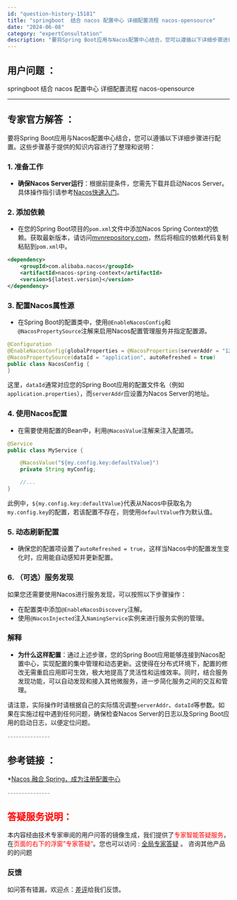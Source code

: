 ```yaml
---
id: "question-history-15181"
title: "springboot  结合 nacos 配置中心 详细配置流程 nacos-opensource"
date: "2024-06-08"
category: "expertConsultation"
description: "要将Spring Boot应用与Nacos配置中心结合，您可以遵循以下详细步骤进行配置。这些步骤基于提供的知识内容进行了整理和说明：### 1. 准备工作- **确保Nacos Server运行**：根据前提条件，您需先下载并启动Nacos Server。具体操作指引请参考[Nacos快速入门](."
---
```


## 用户问题 ： 
 springboot  结合 nacos 配置中心 详细配置流程 nacos-opensource 

---------------
## 专家官方解答 ：

要将Spring Boot应用与Nacos配置中心结合，您可以遵循以下详细步骤进行配置。这些步骤基于提供的知识内容进行了整理和说明：

### 1. 准备工作
- **确保Nacos Server运行**：根据前提条件，您需先下载并启动Nacos Server。具体操作指引请参考[Nacos快速入门](../quickstart/quick-start.md)。

### 2. 添加依赖
- 在您的Spring Boot项目的`pom.xml`文件中添加Nacos Spring Context的依赖。获取最新版本，请访问[mvnrepository.com](https://mvnrepository.com/artifact/com.alibaba.nacos/nacos-spring-context)，然后将相应的依赖代码复制粘贴到`pom.xml`中。

```xml
<dependency>
    <groupId>com.alibaba.nacos</groupId>
    <artifactId>nacos-spring-context</artifactId>
    <version>${latest.version}</version>
</dependency>
```

### 3. 配置Nacos属性源
- 在Spring Boot的配置类中，使用`@EnableNacosConfig`和`@NacosPropertySource`注解来启用Nacos配置管理服务并指定配置源。

```java
@Configuration
@EnableNacosConfig(globalProperties = @NacosProperties(serverAddr = "127.0.0.1:8848"))
@NacosPropertySource(dataId = "application", autoRefreshed = true)
public class NacosConfig {
}
```
这里，`dataId`通常对应您的Spring Boot应用的配置文件名（例如`application.properties`），而`serverAddr`应设置为Nacos Server的地址。

### 4. 使用Nacos配置
- 在需要使用配置的Bean中，利用`@NacosValue`注解来注入配置项。

```java
@Service
public class MyService {

    @NacosValue("${my.config.key:defaultValue}")
    private String myConfig;

    //...
}
```
此例中，`${my.config.key:defaultValue}`代表从Nacos中获取名为`my.config.key`的配置，若该配置不存在，则使用`defaultValue`作为默认值。

### 5. 动态刷新配置
- 确保您的配置项设置了`autoRefreshed = true`，这样当Nacos中的配置发生变化时，应用能自动感知并更新配置。

### 6. （可选）服务发现
如果您还需要使用Nacos进行服务发现，可以按照以下步骤操作：
- 在配置类中添加`@EnableNacosDiscovery`注解。
- 使用`@NacosInjected`注入`NamingService`实例来进行服务实例的管理。

### 解释
- **为什么这样配置**：通过上述步骤，您的Spring Boot应用能够连接到Nacos配置中心，实现配置的集中管理和动态更新。这使得在分布式环境下，配置的修改无需重启应用即可生效，极大地提高了灵活性和运维效率。同时，结合服务发现功能，可以自动发现和接入其他微服务，进一步简化服务之间的交互和管理。

请注意，实际操作时请根据自己的实际情况调整`serverAddr`、`dataId`等参数。如果在实施过程中遇到任何问题，确保检查Nacos Server的日志以及Spring Boot应用的启动日志，以便定位问题。


<font color="#949494">---------------</font> 


## 参考链接 ：

*[Nacos 融合 Spring，成为注册配置中心](https://nacos.io/docs/latest/ecology/use-nacos-with-spring)


 <font color="#949494">---------------</font> 
 


## <font color="#FF0000">答疑服务说明：</font> 

本内容经由技术专家审阅的用户问答的镜像生成，我们提供了<font color="#FF0000">专家智能答疑服务</font>，在<font color="#FF0000">页面的右下的浮窗”专家答疑“</font>。您也可以访问 : [全局专家答疑](https://opensource.alibaba.com/chatBot) 。 咨询其他产品的的问题

### 反馈
如问答有错漏，欢迎点：[差评](https://ai.nacos.io/user/feedbackByEnhancerGradePOJOID?enhancerGradePOJOId=15201)给我们反馈。
